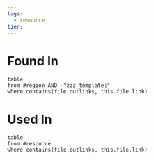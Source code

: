 ```yaml
---
tags:
  - resource
tier:
---
```

# Found In
```dataview
table
from #region AND -"zzz_templates"
where contains(file.outlinks, this.file.link) 
```
# Used In
```dataview
table
from #resource
where contains(file.outlinks, this.file.link)
```